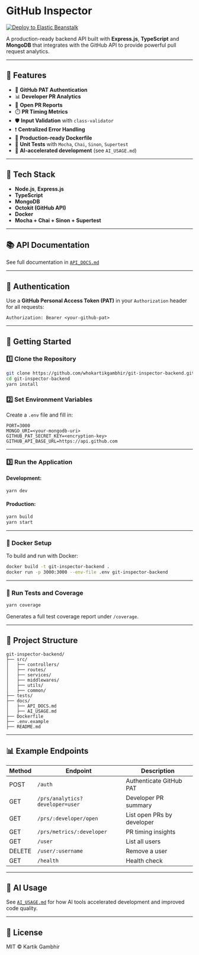 # GitHub Inspector

[![Deploy to Elastic Beanstalk](https://github.com/whokartikgambhir/git-inspector-backend/actions/workflows/deploy.yml/badge.svg)](https://github.com/whokartikgambhir/git-inspector-backend/actions)

A production-ready backend API built with **Express.js**, **TypeScript** and **MongoDB** that integrates with the GitHub API to provide powerful pull request analytics.

---

## 📌 Features

- 🔐 **GitHub PAT Authentication**
- 📊 **Developer PR Analytics**
- 📂 **Open PR Reports**
- ⏱️ **PR Timing Metrics**
- 🛡️ **Input Validation** with `class-validator`
- ❗ **Centralized Error Handling**
- 🚀 **Production-ready Dockerfile**
- 🧪 **Unit Tests** with `Mocha`, `Chai`, `Sinon`, `Supertest`
- 🧠 **AI-accelerated development** (see `AI_USAGE.md`)

---

## 🧱 Tech Stack

- **Node.js**, **Express.js**
- **TypeScript**
- **MongoDB**
- **Octokit (GitHub API)**
- **Docker**
- **Mocha + Chai + Sinon + Supertest**

---

## 📚 API Documentation

See full documentation in [`API_DOCS.md`](./API_DOCS.md)

---

## 🔐 Authentication

Use a **GitHub Personal Access Token (PAT)** in your `Authorization` header for all requests:

```http
Authorization: Bearer <your-github-pat>
````

---

## 🚀 Getting Started

### 1️⃣ Clone the Repository

```bash
git clone https://github.com/whokartikgambhir/git-inspector-backend.git
cd git-inspector-backend
yarn install
```

### 2️⃣ Set Environment Variables

Create a `.env` file and fill in:

```
PORT=3000
MONGO_URI=<your-mongodb-uri>
GITHUB_PAT_SECRET_KEY=<encryption-key>
GITHUB_API_BASE_URL=https://api.github.com
```

---

### 3️⃣ Run the Application

#### Development:

```bash
yarn dev
```

#### Production:

```bash
yarn build
yarn start
```

---

### 🐳 Docker Setup

To build and run with Docker:

```bash
docker build -t git-inspector-backend .
docker run -p 3000:3000 --env-file .env git-inspector-backend
```

---

### 🧪 Run Tests and Coverage

```bash
yarn coverage
```

Generates a full test coverage report under `/coverage`.

---

## 📂 Project Structure

```
git-inspector-backend/
├── src/
│   ├── controllers/
│   ├── routes/
│   ├── services/
│   ├── middlewares/
│   ├── utils/
│   ├── common/
├── tests/
├── docs/
│   ├── API_DOCS.md
│   ├── AI_USAGE.md
├── Dockerfile
├── .env.example
├── README.md
```

---

## 📊 Example Endpoints

| Method | Endpoint                        | Description                |
| ------ | ------------------------------- | -------------------------- |
| POST   | `/auth`                         | Authenticate GitHub PAT    |
| GET    | `/prs/analytics?developer=user` | Developer PR summary       |
| GET    | `/prs/:developer/open`          | List open PRs by developer |
| GET    | `/prs/metrics/:developer`       | PR timing insights         |
| GET    | `/user`                         | List all users             |
| DELETE | `/user/:username`               | Remove a user              |
| GET    | `/health`                       | Health check               |

---

## 🧠 AI Usage

See [`AI_USAGE.md`](./AI_USAGE.md) for how AI tools accelerated development and improved code quality.

---

## 📄 License

MIT © Kartik Gambhir
